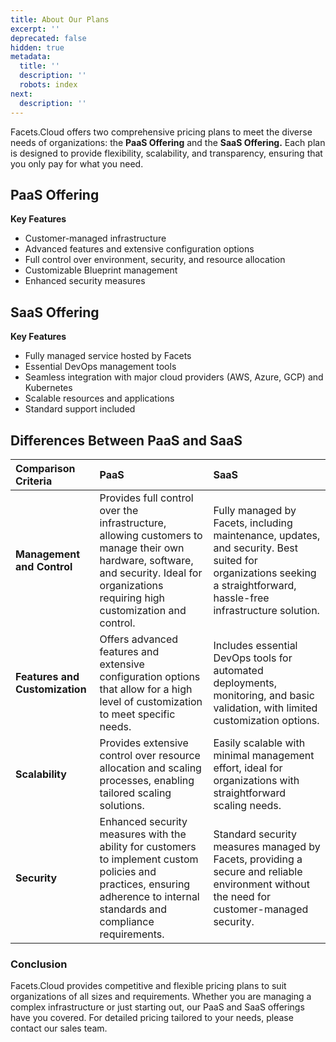 ```yaml
---
title: About Our Plans
excerpt: ''
deprecated: false
hidden: true
metadata:
  title: ''
  description: ''
  robots: index
next:
  description: ''
---
```

Facets.Cloud offers two comprehensive pricing plans to meet the diverse needs of organizations: the **PaaS Offering** and the **SaaS Offering.** Each plan is designed to provide flexibility, scalability, and transparency, ensuring that you only pay for what you need.

## PaaS Offering

**Key Features**

* Customer-managed infrastructure
* Advanced features and extensive configuration options
* Full control over environment, security, and resource allocation
* Customizable Blueprint management
* Enhanced security measures

## SaaS Offering

**Key Features**

* Fully managed service hosted by Facets
* Essential DevOps management tools
* Seamless integration with major cloud providers (AWS, Azure, GCP) and Kubernetes
* Scalable resources and applications
* Standard support included

## Differences Between PaaS and SaaS

| Comparison Criteria            | PaaS                                                                                                                                                                                      | SaaS                                                                                                                                                                 |
| :----------------------------- | :---------------------------------------------------------------------------------------------------------------------------------------------------------------------------------------- | :------------------------------------------------------------------------------------------------------------------------------------------------------------------- |
| **Management and Control**     | Provides full control over the infrastructure, allowing customers to manage their own hardware, software, and security. Ideal for organizations requiring high customization and control. | Fully managed by Facets, including maintenance, updates, and security. Best suited for organizations seeking a straightforward, hassle-free infrastructure solution. |
| **Features and Customization** | Offers advanced features and extensive configuration options that allow for a high level of customization to meet specific needs.                                                         | Includes essential DevOps tools for automated deployments, monitoring, and basic validation, with limited customization options.                                     |
| **Scalability**                | Provides extensive control over resource allocation and scaling processes, enabling tailored scaling solutions.                                                                           | Easily scalable with minimal management effort, ideal for organizations with straightforward scaling needs.                                                          |
| **Security**                   | Enhanced security measures with the ability for customers to implement custom policies and practices, ensuring adherence to internal standards and compliance requirements.               | Standard security measures managed by Facets, providing a secure and reliable environment without the need for customer-managed security.                            |

### Conclusion

Facets.Cloud provides competitive and flexible pricing plans to suit organizations of all sizes and requirements. Whether you are managing a complex infrastructure or just starting out, our PaaS and SaaS offerings have you covered. For detailed pricing tailored to your needs, please contact our sales team.
